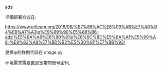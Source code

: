 adsl

详细部署方式在:

https://www.urlteam.org/2016/08/%E7%88%AC%E8%99%AB%E7%A0%B4%E8%A7%A3ip%E9%99%90%E5%88%B6-adsl%E5%8A%A8%E6%80%81ip%E6%9C%8D%E5%8A%A1%E5%99%A8-%E9%83%A8%E7%BD%B2%E5%B0%8F%E7%BB%93/

更换ip的样例代码在
chage.py

环境需求需要直到宽带的账号密码,



